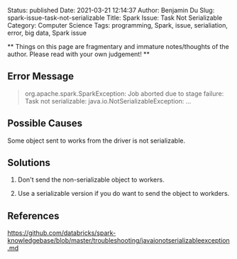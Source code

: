 Status: published
Date: 2021-03-21 12:14:37
Author: Benjamin Du
Slug: spark-issue-task-not-serializable
Title: Spark Issue: Task Not Serializable
Category: Computer Science
Tags: programming, Spark, issue, serialiation, error, big data, Spark issue

**
Things on this page are fragmentary and immature notes/thoughts of the author.
Please read with your own judgement!
**

## Error Message

> org.apache.spark.SparkException: Job aborted due to stage failure: Task not serializable: java.io.NotSerializableException: ...

## Possible Causes

Some object sent to works from the driver is not serializable. 

## Solutions

1. Don't send the non-serializable object to workers.

2. Use a serializable version if you do want to send the object to workders.

## References

https://github.com/databricks/spark-knowledgebase/blob/master/troubleshooting/javaionotserializableexception.md
